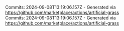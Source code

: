 Commits: 2024-09-08T13:19:06.157Z - Generated via https://github.com/marketplace/actions/artificial-grass
<br>
Commits: 2024-09-08T13:19:06.157Z - Generated via https://github.com/marketplace/actions/artificial-grass
<br>
